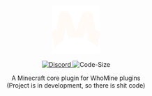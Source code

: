 <p align="center">
    <img src="https://raw.githubusercontent.com/MinersStudios/.github/main/assets/logos/logo_white.png" alt="MinersStudios">
</p>

<p align="center">
    <a href="https://whomine.net/discord">
        <img src="https://discordapp.com/api/guilds/928575868643733535/widget.png?style=shield" alt="Discord">
    </a>
    <img src="https://shields.io/github/languages/code-size/minersstudios/msCore.svg" alt="Code-Size">
</p>

<p align="center">
A Minecraft core plugin for WhoMine plugins <br>
(Project is in development, so there is shit code)
</p>
